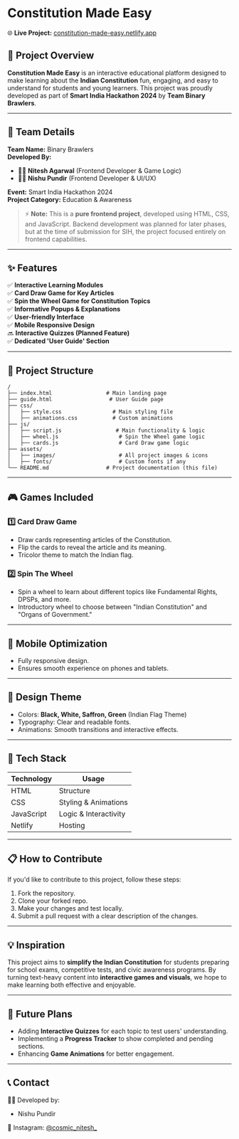 
# Constitution Made Easy

🌐 **Live Project:** [constitution-made-easy.netlify.app](https://constitution-made-easy.netlify.app)

## 📖 Project Overview

**Constitution Made Easy** is an interactive educational platform designed to make learning about the **Indian Constitution** fun, engaging, and easy to understand for students and young learners. This project was proudly developed as part of **Smart India Hackathon 2024** by **Team Binary Brawlers**.

---

## 👥 Team Details

**Team Name:** Binary Brawlers  
**Developed By:**  
- 👩‍💻 **Nitesh Agarwal** (Frontend Developer & Game Logic)  
- 👩‍💻 **Nishu Pundir** (Frontend Developer & UI/UX)  

**Event:** Smart India Hackathon 2024  
**Project Category:** Education & Awareness  

> ⚡ **Note:** This is a **pure frontend project**, developed using HTML, CSS, and JavaScript. Backend development was planned for later phases, but at the time of submission for SIH, the project focused entirely on frontend capabilities.

---

## ✨ Features

✅ **Interactive Learning Modules**  
✅ **Card Draw Game for Key Articles**  
✅ **Spin the Wheel Game for Constitution Topics**  
✅ **Informative Popups & Explanations**  
✅ **User-friendly Interface**  
✅ **Mobile Responsive Design**  
🔜 **Interactive Quizzes (Planned Feature)**  
✅ **Dedicated 'User Guide' Section**

---

## 📂 Project Structure

```
/
├── index.html                 # Main landing page
├── guide.html                  # User Guide page
├── css/
│   ├── style.css                # Main styling file
│   ├── animations.css           # Custom animations
├── js/
│   ├── script.js                 # Main functionality & logic
│   ├── wheel.js                   # Spin the Wheel game logic
│   ├── cards.js                   # Card Draw game logic
├── assets/
│   ├── images/                    # All project images & icons
│   ├── fonts/                     # Custom fonts if any
└── README.md                  # Project documentation (this file)
```

---

## 🎮 Games Included

### 1️⃣ **Card Draw Game**
- Draw cards representing articles of the Constitution.
- Flip the cards to reveal the article and its meaning.
- Tricolor theme to match the Indian flag.

### 2️⃣ **Spin The Wheel**
- Spin a wheel to learn about different topics like Fundamental Rights, DPSPs, and more.
- Introductory wheel to choose between "Indian Constitution" and "Organs of Government."

---

## 📱 Mobile Optimization
- Fully responsive design.
- Ensures smooth experience on phones and tablets.

---

## 🎨 Design Theme
- Colors: **Black, White, Saffron, Green** (Indian Flag Theme)
- Typography: Clear and readable fonts.
- Animations: Smooth transitions and interactive effects.

---

## 🚀 Tech Stack

| Technology | Usage |
|------------|------|
| HTML | Structure |
| CSS | Styling & Animations |
| JavaScript | Logic & Interactivity |
| Netlify | Hosting |

---

## 📋 How to Contribute
If you'd like to contribute to this project, follow these steps:

1. Fork the repository.
2. Clone your forked repo.
3. Make your changes and test locally.
4. Submit a pull request with a clear description of the changes.

---

## 💡 Inspiration
This project aims to **simplify the Indian Constitution** for students preparing for school exams, competitive tests, and civic awareness programs. By turning text-heavy content into **interactive games and visuals**, we hope to make learning both effective and enjoyable.

---

## 🚧 Future Plans
- Adding **Interactive Quizzes** for each topic to test users' understanding.
- Implementing a **Progress Tracker** to show completed and pending sections.
- Enhancing **Game Animations** for better engagement.

---

## 📞 Contact
👩‍💻 Developed by: 
- Nishu Pundir  

📸 Instagram: [@cosmic_nitesh_](https://www.instagram.com/niishu.pr)

